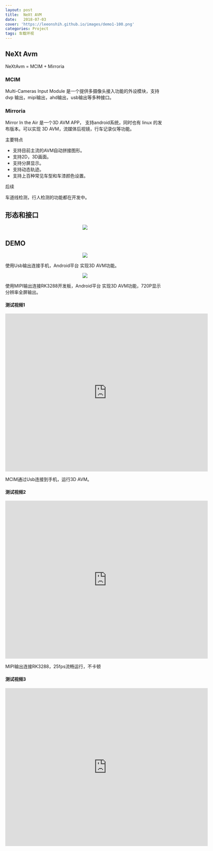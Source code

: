 ```yaml
---
layout: post
title:  NeXt AVM
date:   2018-07-03
cover: 'https://leeonshih.github.io/images/demo1-100.png'
categories: Project
tags: 车载环视
---
```


## NeXt Avm

NeXtAvm = MCIM +  Mirroria

###  MCIM 

Multi-Cameras Input Module 是一个提供多摄像头接入功能的外设模块，支持 dvp 输出，mipi输出，ahd输出，usb输出等多种接口。

###  Mirroria

Mirror In the Air 是一个3D AVM APP， 支持android系统，同时也有 linux 的发布版本。可以实现 3D AVM，流媒体后视镜，行车记录仪等功能。

主要特点

* 支持目前主流的AVM自动拼接图形。
* 支持2D，3D画面。
* 支持分屏显示。
* 支持动态轨迹。
* 支持上百种常见车型和车漆颜色设置。

后续

车道线检测，行人检测的功能都在开发中。



##  形态和接口

<div align="center"><img src="/images/kuangjiatu-1.png"></div>

<!--more-->



##  DEMO

<div align="center"><img src="/images/lianjiesj-s.jpg" /></div>



使用Usb输出连接手机，Android平台 实现3D AVM功能。

<div align="center"><img src="/images/mcim-a-2.jpg" /></div>

使用MIPI输出连接RK3288开发板，Android平台 实现3D AVM功能，720P显示分辨率全屏输出。 



####  测试视频1

<iframe height='498' width='640' src='http://player.youku.com/embed/XMzgyMDk0MzE2OA==' frameborder='0' allowfullscreen></iframe>

MCIM通过Usb连接到手机，运行3D AVM。

#### 测试视频2

<iframe height='498' width='640' src='http://player.youku.com/embed/XMzgyMDk0NjE1Ng==' frameborder='0' allowfullscreen></iframe>

MIPI输出连接RK3288，25fps流畅运行，不卡顿

#### 测试视频3

<iframe height='498' width='640' src='http://player.youku.com/embed/XMzgyMDkwMzU4NA==' frameborder='0' allowfullscreen></iframe>